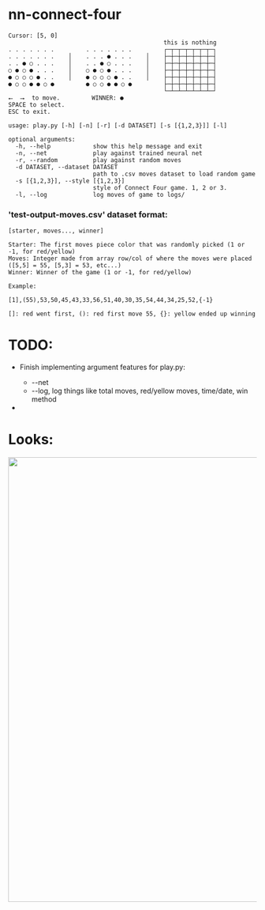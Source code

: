 # nn-connect-four

```
Cursor: [5, 0]
                                            this is nothing
. . . . . . .         . . . . . . .         ┌─┬─┬─┬─┬─┬─┬─┐
. . . . . . .    │    . . . ● . . .    │    ├─┼─┼─┼─┼─┼─┼─┤
. . ● ○ . . .    │    . . ● ○ . . .    │    ├─┼─┼─┼─┼─┼─┼─┤
○ ● ○ ● . . .    │    ○ ● ○ ● . . .    │    ├─┼─┼─┼─┼─┼─┼─┤
● ○ ○ ○ ● . .    │    ● ○ ○ ○ ● . .    │    ├─┼─┼─┼─┼─┼─┼─┤
● ○ ○ ● ● ○ ●         ● ○ ○ ● ● ○ ●         ├─┼─┼─┼─┼─┼─┼─┤
                                            └─┴─┴─┴─┴─┴─┴─┘
⭠  ⭢  to move.         WINNER: ●
SPACE to select.
ESC to exit.
```

```
usage: play.py [-h] [-n] [-r] [-d DATASET] [-s [{1,2,3}]] [-l]

optional arguments:
  -h, --help            show this help message and exit
  -n, --net             play against trained neural net
  -r, --random          play against random moves
  -d DATASET, --dataset DATASET
                        path to .csv moves dataset to load random game
  -s [{1,2,3}], --style [{1,2,3}]
                        style of Connect Four game. 1, 2 or 3.
  -l, --log             log moves of game to logs/
```

### 'test-output-moves.csv' dataset format:

```
[starter, moves..., winner]

Starter: The first moves piece color that was randomly picked (1 or -1, for red/yellow)
Moves: Integer made from array row/col of where the moves were placed ([5,5] = 55, [5,3] = 53, etc...)
Winner: Winner of the game (1 or -1, for red/yellow)

Example:

[1],(55),53,50,45,43,33,56,51,40,30,35,54,44,34,25,52,{-1}

[]: red went first, (): red first move 55, {}: yellow ended up winning
```

# TODO:

* Finish implementing argument features for play.py:
    * --net
    * --log, log things like total moves, red/yellow moves, time/date, win method

* 

# Looks:

<img width="900" src="https://github.com/Bloumbs/nn-connect-four/blob/master/screenshots/looks.png">

